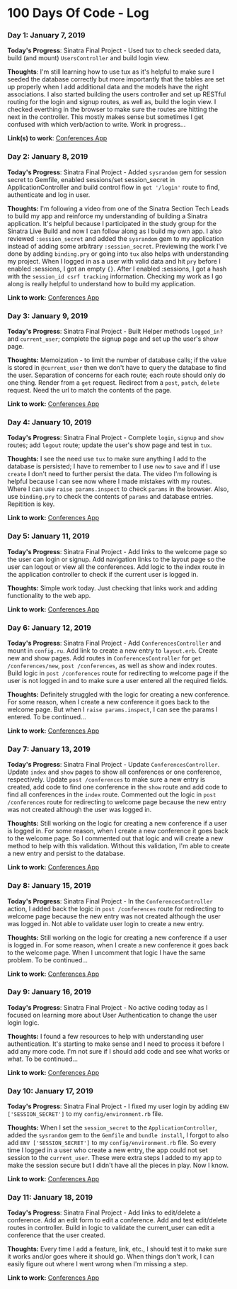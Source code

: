 # 100 Days Of Code - Log

### Day 1: January 7, 2019 
**Today's Progress**: Sinatra Final Project - Used tux to check seeded data, build (and mount) `UsersController` and build login view.

**Thoughts**: I'm still learning how to use tux as it's helpful to make sure I seeded the database correctly but more importantly that the tables are set up properly when I add additional data and the models have the right associations. I also started building the users controller and set up RESTful routing for the login and signup routes, as well as, build the login view. I checked everthing in the browser to make sure the routes are hitting the next in the controller. This mostly makes sense but sometimes I get confused with which verb/action to write. Work in progress...

**Link(s) to work**: [Conferences App](https://github.com/AlwinaO/conferences)

### Day 2: January 8, 2019

**Today's Progress**: Sinatra Final Project - Added `sysrandom` gem for session secret to Gemfile, enabled sessions/set session_secret in ApplicationController and build control flow in `get '/login'` route to find, authenticate and log in user.

**Thoughts:** I'm following a video from one of the Sinatra Section Tech Leads to build my app and reinforce my understanding of building a Sinatra application. It's helpful because I participated in the study group for the Sinatra Live Build and now I can follow along as I build my own app. I also reviewed `:session_secret` and added the `sysrandom` gem to my application instead of adding some arbitrary `:session_secret`. Previewing the work I've done by adding `binding.pry` or going into `tux` also helps with understanding my project. When I logged in as a user with valid data and hit `pry` before I enabled :sessions, I got an empty `{}`. After I enabled :sessions, I got a hash with the `session_id csrf tracking` information. Checking my work as I go along is really helpful to understand how to build my application.

**Link to work:** [Conferences App](https://github.com/AlwinaO/conferences)

### Day 3: January 9, 2019

**Today's Progress**: Sinatra Final Project - Built Helper methods `logged_in?` and `current_user`; complete the signup page and set up the user's show page.

**Thoughts:** Memoization - to limit the number of database calls; if the value is stored in `@current_user` then we don't have to query the database to find the user. Separation of concerns for each route; each route should only do one thing. Render from a `get` request. Redirect from a `post`, `patch`, `delete` request. Need the url to match the contents of the page.

**Link to work:** [Conferences App](https://github.com/AlwinaO/conferences)

### Day 4: January 10, 2019

**Today's Progress**: Sinatra Final Project - Complete `login`, `signup` and `show` routes; add `logout` route; update the user's show page and test in `tux`.

**Thoughts:** I see the need use `tux` to make sure anything I add to the database is persisted; I have to remember to I use `new` to `save` and if I use `create` I don't need to further persist the data. The video I'm following is helpful because I can see now where I made mistakes with my routes. Where I can use `raise params.inspect` to check `params` in the browser. Also, use `binding.pry` to check the contents of `params` and database entries. Repitition is key.

**Link to work:** [Conferences App](https://github.com/AlwinaO/conferences)

### Day 5: January 11, 2019

**Today's Progress**: Sinatra Final Project - Add links to the welcome page so the user can login or signup. Add navigation links to the layout page so the user can logout or view all the conferences. Add logic to the index route in the application controller to check if the current user is logged in. 

**Thoughts:** Simple work today. Just checking that links work and adding functionality to the web app.

**Link to work:** [Conferences App](https://github.com/AlwinaO/conferences)

### Day 6: January 12, 2019

**Today's Progress**: Sinatra Final Project - Add `ConferencesController` and mount in `config.ru`. Add link to create a new entry to `layout.erb`. Create new and show pages. Add routes in `ConferencesController` for `get /conferences/new`, `post /conferences`, as well as show and index routes. Build logic in `post /conferences` route for redirecting to welcome page if the user is not logged in and to make sure a user entered all the required fields.  

**Thoughts:** Definitely struggled with the logic for creating a new conference. For some reason, when I create a new conference it goes back to the welcome page. But when I `raise params.inspect`, I can see the params I entered. To be continued...

**Link to work:** [Conferences App](https://github.com/AlwinaO/conferences)

### Day 7: January 13, 2019

**Today's Progress**: Sinatra Final Project - Update `ConferencesController`. Update `index` and `show` pages to show all conferences or one conference, respectively. Update `post /conferences` to make sure a new entry is created, add code to find one conference in the `show` route and add code to find all conferences in the `index` route. Commented out the logic in `post /conferences` route for redirecting to welcome page because the new entry was not created although the user was logged in.  

**Thoughts:** Still working on the logic for creating a new conference if a user is logged in. For some reason, when I create a new conference it goes back to the welcome page. So I commented out that logic and will create a new method to help with this validation. Without this validation, I'm able to create a new entry and persist to the database.

**Link to work:** [Conferences App](https://github.com/AlwinaO/conferences)

### Day 8: January 15, 2019

**Today's Progress**: Sinatra Final Project - In the `ConferencesController` action, I added back the logic in `post /conferences` route for redirecting to welcome page because the new entry was not created although the user was logged in.  Not able to validate user login to create a new entry.

**Thoughts:** Still working on the logic for creating a new conference if a user is logged in. For some reason, when I create a new conference it goes back to the welcome page. When I uncomment that logic I have the same problem. To be continued...

**Link to work:** [Conferences App](https://github.com/AlwinaO/conferences)

### Day 9: January 16, 2019

**Today's Progress**: Sinatra Final Project - No active coding today as I focused on learning more about User Authentication to change the user login logic.

**Thoughts:** I found a few resources to help with understanding user authentication. It's starting to make sense and I need to process it before I add any more code. I'm not sure if I should add code and see what works or what. To be continued...

**Link to work:** [Conferences App](https://github.com/AlwinaO/conferences)

### Day 10: January 17, 2019

**Today's Progress**: Sinatra Final Project - I fixed my user login by adding `ENV ['SESSION_SECRET']` to my `config/environment.rb` file. 

**Thoughts:** When I set the `session_secret` to the `ApplicationController`, added the `sysrandom` gem to the `Gemfile` and `bundle install`, I forgot to also add `ENV ['SESSION_SECRET']` to my `config/environment.rb` file. So every time I logged in a user who create a new entry, the app could not set session to the `current_user`. These were extra steps I added to my app to make the session secure but I didn't have all the pieces in play. Now I know.

**Link to work:** [Conferences App](https://github.com/AlwinaO/conferences)

### Day 11: January 18, 2019

**Today's Progress**: Sinatra Final Project - Add links to edit/delete a conference. Add an edit form to edit a conference. Add and test edit/delete routes in controller. Build in logic to validate the current_user can edit a conference that the user created. 

**Thoughts:** Every time I add a feature, link, etc., I should test it to make sure it works and/or goes where it should go. When things don't work, I can easily figure out where I went wrong when I'm missing a step.

**Link to work:** [Conferences App](https://github.com/AlwinaO/conferences)









